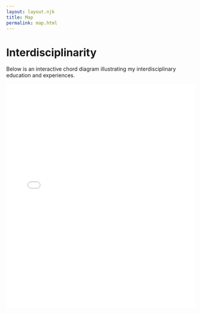```yaml
---
layout: layout.njk
title: Map
permalink: map.html
---
```


# Interdisciplinarity

Below is an interactive chord diagram illustrating my interdisciplinary education and experiences.

<iframe src="/assets/visualizations/chord_diagram.html" width="100%" height="600px" frameborder="0"></iframe>
